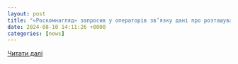 ```yaml
---
layout: post
title: "«Роскомнагляд» запросив у операторів зв’язку дані про розташування серверів Google - MediaSapiens."
date: 2024-08-10 14:11:26 +0000
categories: [news]
---
```


[Читати далі](https://ms.detector.media/trendi/post/35815/2024-08-10-roskomnaglyad-zaprosyv-u-operatoriv-zvyazku-dani-pro-roztashuvannya-serveriv-google/)
